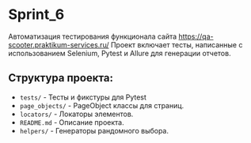 # Sprint_6
Автоматизация тестирования функционала сайта https://qa-scooter.praktikum-services.ru/ 
Проект включает тесты, написанные с использованием Selenium, Pytest и Allure для генерации отчетов.

## Структура проекта:
- `tests/` - Тесты и фикстуры для Pytest
- `page_objects/` - PageObject классы для страниц.
- `locators/` - Локаторы элементов.
- `README.md` - Описание проекта.
- `helpers/` - Генераторы рандомного выбора.
